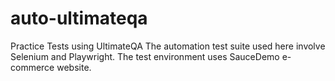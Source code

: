 # auto-ultimateqa
Practice Tests using UltimateQA
The automation test suite used here involve Selenium and Playwright. The test environment uses SauceDemo e-commerce website.
